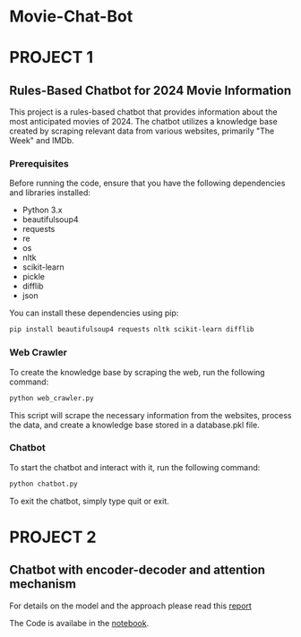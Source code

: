# Movie-Chat-Bot

# PROJECT 1
## Rules-Based Chatbot for 2024 Movie Information

This project is a rules-based chatbot that provides information about the most anticipated movies of 2024. The chatbot utilizes a knowledge base created by scraping relevant data from various websites, primarily "The Week" and IMDb.

### Prerequisites

Before running the code, ensure that you have the following dependencies and libraries installed:

- Python 3.x
- beautifulsoup4
- requests
- re
- os
- nltk
- scikit-learn
- pickle
- difflib
- json

You can install these dependencies using pip:

```bash
pip install beautifulsoup4 requests nltk scikit-learn difflib
```

### Web Crawler

To create the knowledge base by scraping the web, run the following command:
```bash
python web_crawler.py
```
This script will scrape the necessary information from the websites, process the data, and create a knowledge base stored in a database.pkl file.

### Chatbot

To start the chatbot and interact with it, run the following command:
```bash
python chatbot.py
```
To exit the chatbot, simply type quit or exit.

# PROJECT 2
## Chatbot with encoder-decoder and attention mechanism
For details on the model and the approach please read this [report](https://github.com/divyam-prajapati/Movie-Chat-Bot/blob/main/DBP230000_PROJECT2_REPORT.pdf)

The Code is availabe in the [notebook](https://github.com/divyam-prajapati/Movie-Chat-Bot/blob/main/DBP230000_NLP_MovieBot.ipynb).
